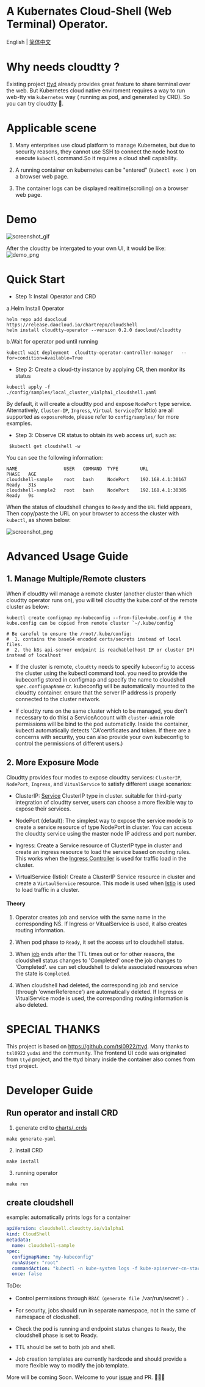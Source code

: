 # A Kubernates Cloud-Shell (Web Terminal) Operator.

English | [简体中文](https://github.com/cloudtty/cloudtty/blob/main/README_zh.md)

# Why needs cloudtty ?

Existing project [ttyd](https://github.com/tsl0922/ttyd) already provides great feature to share terminal over the web.
But Kubernetes cloud native enviroment requires a way to run web-tty via `kubernetes` way ( running as pod, and generated by CRD).
So you can try cloudtty :tada:.

# Applicable scene

1. Many enterprises use cloud platform to manage Kubernetes, but due to security reasons, they cannot use SSH to connect the node host to execute `kubectl` command.So it requires a cloud shell capability.

2. A running container on kubernetes can be "entered" (`Kubectl exec `) on a browser web page.

3. The container logs can be displayed realtime(scrolling) on a browser web page.

# Demo

![screenshot_gif](https://github.com/cloudtty/cloudtty/raw/main/docs/snapshot.gif)

After the cloudtty be intergated to your own UI, it would be like:
![demo_png](https://github.com/cloudtty/cloudtty/raw/main/docs/demo.png)


# Quick Start

- Step 1: Install Operator and CRD

 a.Helm Install Operator
```
helm repo add daocloud  https://release.daocloud.io/chartrepo/cloudshell
helm install cloudtty-operator --version 0.2.0 daocloud/cloudtty
```

 b.Wait for operator pod until running
```
kubectl wait deployment  cloudtty-operator-controller-manager   --for=condition=Available=True
```


- Step 2: Create a cloud-tty instance by applying CR, then monitor its status
```
kubectl apply -f ./config/samples/local_cluster_v1alpha1_cloudshell.yaml
```

By default, it will create a cloudtty pod and expose `NodePort` type service.
Alternatively, `Cluster-IP`, `Ingress`, `Virtual Service`(for Istio) are all supported as `exposureMode`, please refer to `config/samples/` for more examples.

- Step 3: Observe CR status to obtain its web access url, such as:

```
 $kubectl get cloudshell -w
```

You can see the following information:

```shell
NAME                 USER   COMMAND  TYPE        URL                 PHASE   AGE
cloudshell-sample    root   bash     NodePort    192.168.4.1:30167   Ready   31s
cloudshell-sample2   root   bash     NodePort    192.168.4.1:30385   Ready   9s
```

When the status of cloudshell changes to `Ready` and the `URL` field appears, Then copy/paste the URL on your browser to access the cluster with `kubectl`, as shown below:

![screenshot_png](https://github.com/cloudtty/cloudtty/raw/main/docs/snapshot.png)


# Advanced Usage Guide

## 1. Manage Multiple/Remote clusters

When if cloudtty will manage a remote cluster (another cluster than which cloudtty operator runs on), you will tell cloudtty the kube.conf of the remote cluster as below:

```
kubectl create configmap my-kubeconfig --from-file=kube.config # the kube.config can be copied from remote cluster `~/.kube/config`

# Be careful to ensure the /root/.kube/config:
#  1. contains the base64 encoded certs/secrets instead of local files.
#  2. the k8s api-server endpoint is reachable(host IP or cluster IP) instead of localhost
```

* If the cluster is remote, `cloudtty` needs to specify `kubeconfig` to access the cluster using the kubectl command tool. you need to provide the kubeconfig stored in configmap and specify the name to cloudshell `spec.configmapName` cr. kubeconfig will be automatically mounted to the cloudtty container. ensure that the server IP address is properly connected to the cluster network.

* If cloudtty runs on the same cluster which to be managed, you don't necessary to do this( a ServiceAccount with `cluster-admin` role permissions will be bind to the pod automaticlly. Inside the container, kubectl automatically detects 'CA'certificates and token. If there are a concerns with security, you can also provide your own kubeconfig to control the permissions of different users.)

## 2. More Exposure Mode

Cloudtty provides four modes to expose cloudtty services: `ClusterIP`, `NodePort`, `Ingress`, and `VitualService` to satisfy different usage scenarios:

* ClusterIP: [Service](https://kubernetes.io/docs/concepts/services-networking/service/) ClusterIP type in cluster. suitable for third-party integration of cloudtty server, users can choose a more flexible way to expose their services.

* NodePort (default): The simplest way to expose the service mode is to create a service resource of type NodePort in cluster. You can access the cloudtty service using the master node IP address and port number.

* Ingress: Create a Service resource of ClusterIP type in cluster and create an ingress resource to load the service based on routing rules. This works when the [Ingress Controller](https://kubernetes.io/docs/concepts/services-networking/ingress-controllers/) is used for traffic load in the cluster.

* VirtualService (Istio): Create a ClusterIP Service resource in cluster and create a `VirtaulService` resource. This mode is used when [Istio](https://github.com/istio/istio) is used to load traffic in a cluster.

#### Theory

1. Operator creates job and service with the same name in the corresponding NS. If Ingress or VitualService is used, it also creates routing information.

2. When pod phase to `Ready`, it set the access url to cloudshell status.

3. When [job](https://kubernetes.io/docs/concepts/workloads/controllers/job/) ends after the TTL times out or for other reasons, the cloudshell status changes to 'Completed' once the job changes to 'Completed'. we can set cloudshell to delete associated resources when the state is `Completed`.

4. When cloudshell had deleted, the corresponding job and service (through 'ownerReference') are automatically deleted. If Ingress or VitualService mode is used, the corresponding routing information is also deleted.

# SPECIAL THANKS
This project is based on https://github.com/tsl0922/ttyd. Many thanks to `tsl0922` `yudai` and the community.
The frontend UI code was originated from `ttyd` project, and the ttyd binary inside the container also comes from `ttyd` project.

# Developer Guide

## Run operator and install CRD
  
1. generate crd to [charts/_crds]()

```shell
make generate-yaml
```

2. install CRD

```shell
make install
```
  
3. running operator

  ```shell
make run
  ```
 
## create cloudshell

example: automatically prints logs for a container

```yaml
apiVersion: cloudshell.cloudtty.io/v1alpha1
kind: CloudShell
metadata:
  name: cloudshell-sample
spec:
  configmapName: "my-kubeconfig"
  runAsUser: "root"
  commandAction: "kubectl -n kube-system logs -f kube-apiserver-cn-stack"
  once: false
```

ToDo:

- Control permissions through `RBAC（generate file `/var/run/secret`）.

- For security, jobs should run in separate namespace, not in the same of namespace of clodushell.

- Check the pod is running and endpoint status changes to `Ready`, the cloudshell phase is set to Ready.

- TTL should be set to both job and shell.

- Job creation templates are currently hardcode and should provide a more flexible way to modify the job template.

More will be coming Soon. Welcome to your [issue](https://github.com/cloudtty/cloudtty/issues) and PR. 🎉🎉🎉
